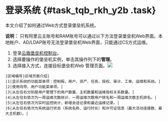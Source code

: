 # 登录系统 {#task_tqb_rkh_y2b .task}

本文介绍了如何通过Web方式登录堡垒机系统。

**说明：** 只有阿里云主账号和RAM账号可以通过以下方法登录堡垒机Web界面。本地帐户、AD/LDAP账号无法登录堡垒机Web界面，只能通过CS方式运维。

1.  登录[云盾堡垒机控制台](https://yundun.console.aliyun.com/?p=bastion)。 
2.  选择要操作的堡垒机实例，单击其操作列下的**管理**。 
3.   选择接入方式，连接目标堡垒机Web 管理页面。![](http://static-aliyun-doc.oss-cn-hangzhou.aliyuncs.com/assets/img/18760/153680756110266_zh-CN.jpg)

 

    |区域编号|区域页面介绍|
    |1|显示系统的功能菜单项：控制板、用户、资产、任务、授权、审计、工单、运维和系统。|
    |2|使用向导、用户功能菜单项。|
    |3|从左往右分别是用户管理下的用户数量、主机数量和运维授权关系数量。|
    |4|从左往右依次为一周运维次数统计、一周运维次数用户排名和一周运维次数主机排名。|
    |5|从左往右依次为实时监控统计、新增会话记录和最近运维记录。|
    |6|从左往右依次为系统运行状态（系统名称、运行时长）和许可证信息（最大活动连接数、最大主机数）。|


